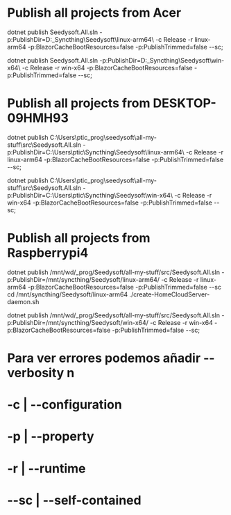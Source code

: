 ﻿# Publish all projects from Acer
dotnet publish Seedysoft.All.sln -p:PublishDir=D:\_Syncthing\Seedysoft\linux-arm64\  -c Release  -r linux-arm64  -p:BlazorCacheBootResources=false  -p:PublishTrimmed=false  --sc;

dotnet publish Seedysoft.All.sln -p:PublishDir=D:\_Syncthing\Seedysoft\win-x64\      -c Release  -r win-x64      -p:BlazorCacheBootResources=false  -p:PublishTrimmed=false  --sc;

# Publish all projects from DESKTOP-09HMH93
dotnet publish C:\Users\ptic\_prog\seedysoft\all-my-stuff\src\Seedysoft.All.sln -p:PublishDir=C:\Users\ptic\Syncthing\Seedysoft\linux-arm64\  -c Release  -r linux-arm64  -p:BlazorCacheBootResources=false  -p:PublishTrimmed=false  --sc;

dotnet publish C:\Users\ptic\_prog\seedysoft\all-my-stuff\src\Seedysoft.All.sln -p:PublishDir=C:\Users\ptic\Syncthing\Seedysoft\win-x64\      -c Release  -r win-x64      -p:BlazorCacheBootResources=false  -p:PublishTrimmed=false  --sc;

# Publish all projects from Raspberrypi4
dotnet publish /mnt/wd/_prog/Seedysoft/all-my-stuff/src/Seedysoft.All.sln -p:PublishDir=/mnt/syncthing/Seedysoft/linux-arm64/ -c Release  -r linux-arm64  -p:BlazorCacheBootResources=false  -p:PublishTrimmed=false  --sc
cd /mnt/syncthing/Seedysoft/linux-arm64
./create-HomeCloudServer-daemon.sh

dotnet publish /mnt/wd/_prog/Seedysoft/all-my-stuff/src/Seedysoft.All.sln -p:PublishDir=/mnt/syncthing/Seedysoft/win-x64/     -c Release  -r win-x64      -p:BlazorCacheBootResources=false  -p:PublishTrimmed=false  --sc;


# Para ver errores podemos añadir --verbosity n

#   -c | --configuration
#   -p | --property
#   -r | --runtime
# --sc | --self-contained
